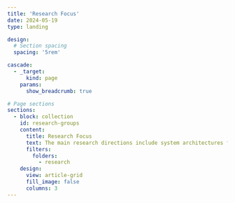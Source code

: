 ```yaml
---
title: 'Research Focus'
date: 2024-05-19
type: landing

design:
  # Section spacing
  spacing: '5rem'

cascade:
  - _target:
      kind: page
    params:
      show_breadcrumb: true

# Page sections
sections:
  - block: collection
    id: research-groups
    content:
      title: Research Focus
      text: The main research directions include system architectures for large models, such as chips, networks, and computing; high-efficiency machine learning algorithms for large models; knowledge-enhanced learning algorithms for large models; as well as vision large models, language large models, multimodal large models, scientific large models, embodied large models, and intelligent agent systems.
      filters:
        folders:
          - research
    design:
      view: article-grid
      fill_image: false
      columns: 3
---
```

